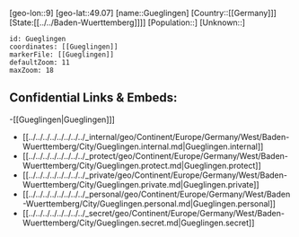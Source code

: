 ﻿---
location: [49.07,9]
mapzoom: [7,12] 
mapmarker: city 
type: City
tags:
- geo/City


SpocWebEntityId: 30658
isDeleted: false
confidential: public

---
[geo-lon::9]
[geo-lat::49.07]
[name::Gueglingen]
[Country::[[Germany]]]
[State:[[../../Baden-Wuerttemberg]]]]
[Population::]
[Unknown::]


```leaflet
id: Gueglingen
coordinates: [[Gueglingen]]
markerFile: [[Gueglingen]]
defaultZoom: 11 
maxZoom: 18
```


## Confidential Links & Embeds: 
-[[Gueglingen|Gueglingen]]] 
- [[../../../../../../../../_internal/geo/Continent/Europe/Germany/West/Baden-Wuerttemberg/City/Gueglingen.internal.md|Gueglingen.internal]] 
- [[../../../../../../../../_protect/geo/Continent/Europe/Germany/West/Baden-Wuerttemberg/City/Gueglingen.protect.md|Gueglingen.protect]] 
- [[../../../../../../../../_private/geo/Continent/Europe/Germany/West/Baden-Wuerttemberg/City/Gueglingen.private.md|Gueglingen.private]] 
- [[../../../../../../../../_personal/geo/Continent/Europe/Germany/West/Baden-Wuerttemberg/City/Gueglingen.personal.md|Gueglingen.personal]] 
- [[../../../../../../../../_secret/geo/Continent/Europe/Germany/West/Baden-Wuerttemberg/City/Gueglingen.secret.md|Gueglingen.secret]] 
